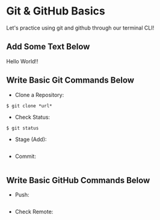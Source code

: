 # Git & GitHub Basics

Let's practice using git and github through our terminal CLI!

## Add Some Text Below

Hello World!!

## Write Basic Git Commands Below

- Clone a Repository:
```
$ git clone *url*
```

- Check Status:
```
$ git status
```

- Stage (Add):
```

```

- Commit:
```

```

## Write Basic GitHub Commands Below

- Push:
```

```

- Check Remote:
```

```
